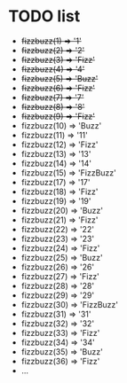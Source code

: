 # TODO list

- ~~fizzbuzz(1) => '1'~~
- ~~fizzbuzz(2) => '2'~~
- ~~fizzbuzz(3) => 'Fizz'~~
- ~~fizzbuzz(4) => '4'~~
- ~~fizzbuzz(5) => 'Buzz'~~
- ~~fizzbuzz(6) => 'Fizz'~~
- ~~fizzbuzz(7) => '7'~~
- ~~fizzbuzz(8) => '8'~~
- ~~fizzbuzz(9) => 'Fizz'~~
- fizzbuzz(10) => 'Buzz'
- fizzbuzz(11) => '11'
- fizzbuzz(12) => 'Fizz'
- fizzbuzz(13) => '13'
- fizzbuzz(14) => '14'
- fizzbuzz(15) => 'FizzBuzz'
- fizzbuzz(17) => '17'
- fizzbuzz(18) => 'Fizz'
- fizzbuzz(19) => '19'
- fizzbuzz(20) => 'Buzz'
- fizzbuzz(21) => 'Fizz'
- fizzbuzz(22) => '22'
- fizzbuzz(23) => '23'
- fizzbuzz(24) => 'Fizz'
- fizzbuzz(25) => 'Buzz'
- fizzbuzz(26) => '26'
- fizzbuzz(27) => 'Fizz'
- fizzbuzz(28) => '28'
- fizzbuzz(29) => '29'
- fizzbuzz(30) => 'FizzBuzz'
- fizzbuzz(31) => '31'
- fizzbuzz(32) => '32'
- fizzbuzz(33) => 'Fizz'
- fizzbuzz(34) => '34'
- fizzbuzz(35) => 'Buzz'
- fizzbuzz(36) => 'Fizz'
- …
